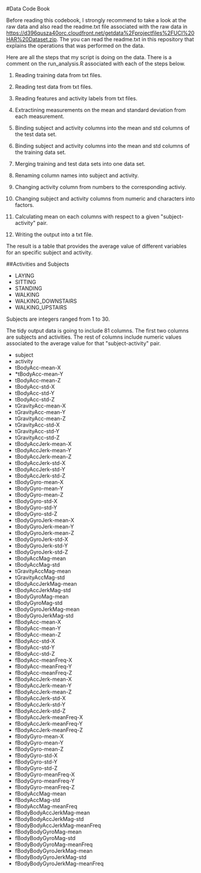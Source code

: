 #Data Code Book

Before reading this codebook, I strongly recommend to take a look at the raw data and also read the readme.txt file associated with the raw data in https://d396qusza40orc.cloudfront.net/getdata%2Fprojectfiles%2FUCI%20HAR%20Dataset.zip. The you can read the readme.txt in this repository that explains the operations that was performed on the data.

Here are all the steps that my script is doing on the data. There is a comment on the run_analysis.R associated with each of the steps below.

1) Reading training data from txt files.

2) Reading test data from txt files.

3) Reading features and activity labels from txt files.

4) Extractining measurements on the mean and standard deviation from each measurement.

5) Binding subject and activity columns into the mean and std columns of the test data set.

6) Binding subject and activity columns into the mean and std columns of the training data set.

7) Merging training and test data sets into one data set.

8) Renaming column names into subject and activity.

9) Changing activity column from numbers to the corresponding activiy.

10) Changing subject and activity columns from numeric and characters into factors.

11) Calculating mean on each columns with respect to a given "subject-activity" pair.

12) Writing the output into a txt file.


The result is a table that provides the average value of different variables for an specific subject and activity.

##Activities and Subjects

* LAYING
* SITTING
* STANDING
* WALKING
* WALKING_DOWNSTAIRS
* WALKING_UPSTAIRS

Subjects are integers ranged from 1 to 30.


The tidy output data is going to include 81 columns. The first two columns are subjects and activities. The rest of columns include numeric values associated to the average value for that "subject-activity" pair.

* subject
* activity
* tBodyAcc-mean-X
* *tBodyAcc-mean-Y
* tBodyAcc-mean-Z
* tBodyAcc-std-X
* tBodyAcc-std-Y
* tBodyAcc-std-Z
* tGravityAcc-mean-X
* tGravityAcc-mean-Y
* tGravityAcc-mean-Z
* tGravityAcc-std-X
* tGravityAcc-std-Y
* tGravityAcc-std-Z
* tBodyAccJerk-mean-X
* tBodyAccJerk-mean-Y
* tBodyAccJerk-mean-Z
* tBodyAccJerk-std-X
* tBodyAccJerk-std-Y
* tBodyAccJerk-std-Z
* tBodyGyro-mean-X
* tBodyGyro-mean-Y
* tBodyGyro-mean-Z
* tBodyGyro-std-X
* tBodyGyro-std-Y
* tBodyGyro-std-Z
* tBodyGyroJerk-mean-X
* tBodyGyroJerk-mean-Y
* tBodyGyroJerk-mean-Z
* tBodyGyroJerk-std-X
* tBodyGyroJerk-std-Y
* tBodyGyroJerk-std-Z
* tBodyAccMag-mean
* tBodyAccMag-std
* tGravityAccMag-mean
* tGravityAccMag-std
* tBodyAccJerkMag-mean
* tBodyAccJerkMag-std
* tBodyGyroMag-mean
* tBodyGyroMag-std
* tBodyGyroJerkMag-mean
* tBodyGyroJerkMag-std
* fBodyAcc-mean-X
* fBodyAcc-mean-Y
* fBodyAcc-mean-Z
* fBodyAcc-std-X
* fBodyAcc-std-Y
* fBodyAcc-std-Z
* fBodyAcc-meanFreq-X
* fBodyAcc-meanFreq-Y
* fBodyAcc-meanFreq-Z
* fBodyAccJerk-mean-X
* fBodyAccJerk-mean-Y
* fBodyAccJerk-mean-Z
* fBodyAccJerk-std-X
* fBodyAccJerk-std-Y
* fBodyAccJerk-std-Z
* fBodyAccJerk-meanFreq-X
* fBodyAccJerk-meanFreq-Y
* fBodyAccJerk-meanFreq-Z
* fBodyGyro-mean-X
* fBodyGyro-mean-Y
* fBodyGyro-mean-Z
* fBodyGyro-std-X
* fBodyGyro-std-Y
* fBodyGyro-std-Z
* fBodyGyro-meanFreq-X
* fBodyGyro-meanFreq-Y
* fBodyGyro-meanFreq-Z
* fBodyAccMag-mean
* fBodyAccMag-std
* fBodyAccMag-meanFreq
* fBodyBodyAccJerkMag-mean
* fBodyBodyAccJerkMag-std
* fBodyBodyAccJerkMag-meanFreq
* fBodyBodyGyroMag-mean
* fBodyBodyGyroMag-std
* fBodyBodyGyroMag-meanFreq
* fBodyBodyGyroJerkMag-mean
* fBodyBodyGyroJerkMag-std
* fBodyBodyGyroJerkMag-meanFreq
